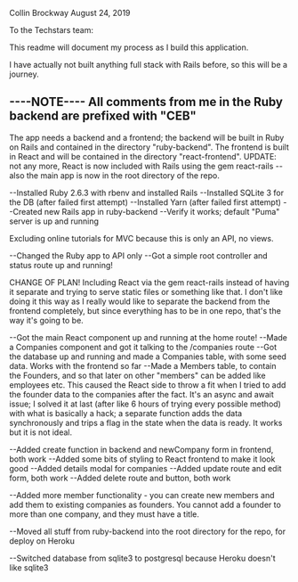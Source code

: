 Collin Brockway
August 24, 2019

To the Techstars team:

This readme will document my process as I build this application.

I have actually not built anything full stack with Rails before,
so this will be a journey.


----NOTE----
All comments from me in the Ruby backend are prefixed with "CEB"
------------


The app needs a backend and a frontend; the backend will be built
in Ruby on Rails and contained in the directory "ruby-backend".
The frontend is built in React and will be contained in the
directory "react-frontend". UPDATE: not any more, React is now
included with Rails using the gem react-rails -- also the main
app is now in the root directory of the repo.

--Installed Ruby 2.6.3 with rbenv and installed Rails
--Installed SQLite 3 for the DB (after failed first attempt)
--Installed Yarn (after failed first attempt)
--Created new Rails app in ruby-backend
--Verify it works; default "Puma" server is up and running

Excluding online tutorials for MVC because this is only an API, no views.

--Changed the Ruby app to API only
--Got a simple root controller and status route up and running!

CHANGE OF PLAN! Including React via the gem react-rails instead of having
it separate and trying to serve static files or something like that.
I don't like doing it this way as I really would like to separate the backend
from the frontend completely, but since everything has to be in one repo,
that's the way it's going to be.

--Got the main React component up and running at the home route!
--Made a Companies component and got it talking to the /companies route
--Got the database up and running and made a Companies table,
  with some seed data. Works with the frontend so far
--Made a Members table, to contain the Founders, and so that later on
  other "members" can be added like employees etc. This caused the React
  side to throw a fit when I tried to add the founder data to the companies
  after the fact. It's an async and await issue; I solved it at last (after
  like 6 hours of trying every possible method) with what is basically
  a hack; a separate function adds the data synchronously and trips a flag
  in the state when the data is ready. It works but it is not ideal.

--Added create function in backend and newCompany form in frontend, both work
--Added some bits of styling to React frontend to make it look good
--Added details modal for companies
--Added update route and edit form, both work
--Added delete route and button, both work

--Added more member functionality - you can create new members and
  add them to existing companies as founders. You cannot add a founder
  to more than one company, and they must have a title.

--Moved all stuff from ruby-backend into the root directory for the repo,
  for deploy on Heroku

--Switched database from sqlite3 to postgresql because Heroku
  doesn't like sqlite3